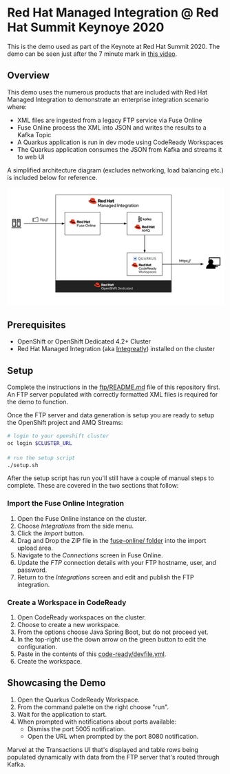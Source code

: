# Red Hat Managed Integration @ Red Hat Summit Keynoye 2020

This is the demo used as part of the Keynote at Red Hat Summit 2020. The demo
can be seen just after the 7 minute mark in
[this video](https://www.pscp.tv/w/1ynJOppLNeWxR).

## Overview

This demo uses the numerous products that are included with Red Hat Managed
Integration to demonstrate an enterprise integration scenario where:

* XML files are ingested from a legacy FTP service via Fuse Online
* Fuse Online process the XML into JSON and writes the results to a Kafka Topic
* A Quarkus application is run in dev mode using CodeReady Workspaces
* The Quarkus application consumes the JSON from Kafka and streams it to web UI

A simplified architecture diagram (excludes networking, load balancing etc.) is
included below for reference.

![RHMI Demo Architecure](architecture.png "RHMI Demo Architecure")

## Prerequisites

* OpenShift or OpenShift Dedicated 4.2+ Cluster
* Red Hat Managed Integration (aka [Integreatly](https://github.com/integr8ly/integreatly-operator/)) installed on the cluster

## Setup

Complete the instructions in the [ftp/README.md](/ftp/README.md) file of this repository first.
An FTP server populated with correctly formatted XML files is required for the
demo to function.

Once the FTP server and data generation is setup you are ready to setup the
OpenShift project and AMQ Streams:

```bash
# login to your openshift cluster
oc login $CLUSTER_URL

# run the setup script
./setup.sh
```

After the setup script has run you'll still have a couple of manual steps to
complete. These are covered in the two sections that follow:

### Import the Fuse Online Integration

1. Open the Fuse Online instance on the cluster.
1. Choose *Integrations* from the side menu.
1. Click the *Import* button.
1. Drag and Drop the ZIP file in the [fuse-online/ folder](/fuse-online) into the import upload area.
1. Navigate to the *Connections* screen in Fuse Online.
1. Update the *FTP* connection details with your FTP hostname, user, and password.
1. Return to the *Integrations* screen and edit and publish the FTP integration.

### Create a Workspace in CodeReady

1. Open CodeReady workspaces on the cluster.
1. Choose to create a new workspace.
1. From the options choose Java Spring Boot, but do not proceed yet.
1. In the top-right use the down arrow on the green button to edit the configuration.
1. Paste in the contents of this [code-ready/devfile.yml](/code-ready/devfile.yml).
1. Create the workspace.

## Showcasing the Demo

1. Open the Quarkus CodeReady Workspace.
1. From the command palette on the right choose "run".
1. Wait for the application to start.
1. When prompted with notifications about ports available:
    * Dismiss the port 5005 notification.
    * Open the URL when prompted by the port 8080 notification.

Marvel at the Transactions UI that's displayed and table rows being populated
dynamically with data from the FTP server that's routed through Kafka.